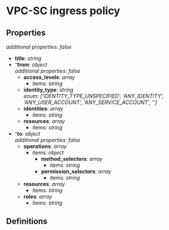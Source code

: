 # VPC-SC ingress policy

<!-- markdownlint-disable MD036 -->

## Properties

*additional properties: false*

- **title**: *string*
- ⁺**from**: *object*
  <br>*additional properties: false*
  - **access_levels**: *array*
    - items: *string*
  - **identity_type**: *string*
  <br>*enum: ['IDENTITY_TYPE_UNSPECIFIED', 'ANY_IDENTITY', 'ANY_USER_ACCOUNT', 'ANY_SERVICE_ACCOUNT', '']*
  - **identities**: *array*
    - items: *string*
  - **resources**: *array*
    - items: *string*
- ⁺**to**: *object*
  <br>*additional properties: false*
  - **operations**: *array*
    - items: *object*
      - **method_selectors**: *array*
        - items: *string*
      - **permission_selectors**: *array*
        - items: *string*
  - **resources**: *array*
    - items: *string*
  - **roles**: *array*
    - items: *string*

## Definitions


